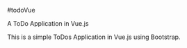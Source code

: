 #todoVue

A ToDo Application in Vue.js

This is a simple ToDos Application in Vue.js using Bootstrap.
